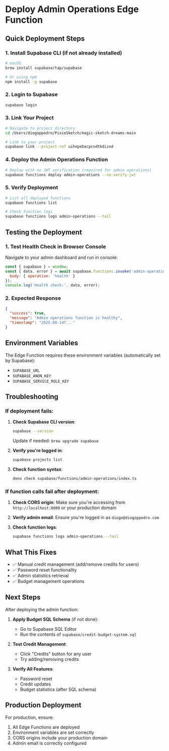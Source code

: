 # Deploy Admin Operations Edge Function

## Quick Deployment Steps

### 1. Install Supabase CLI (if not already installed)

```bash
# macOS
brew install supabase/tap/supabase

# Or using npm
npm install -g supabase
```

### 2. Login to Supabase

```bash
supabase login
```

### 3. Link Your Project

```bash
# Navigate to project directory
cd /Users/diogoppedro/PixieSketch/magic-sketch-dreams-main

# Link to your project
supabase link --project-ref uihnpebacpcndtkdizxd
```

### 4. Deploy the Admin Operations Function

```bash
# Deploy with no JWT verification (required for admin operations)
supabase functions deploy admin-operations --no-verify-jwt
```

### 5. Verify Deployment

```bash
# List all deployed functions
supabase functions list

# Check function logs
supabase functions logs admin-operations --tail
```

## Testing the Deployment

### 1. Test Health Check in Browser Console

Navigate to your admin dashboard and run in console:

```javascript
const { supabase } = window;
const { data, error } = await supabase.functions.invoke('admin-operations', {
  body: { operation: 'health' }
});
console.log('Health check:', data, error);
```

### 2. Expected Response

```json
{
  "success": true,
  "message": "Admin operations function is healthy",
  "timestamp": "2025-08-14T..."
}
```

## Environment Variables

The Edge Function requires these environment variables (automatically set by Supabase):
- `SUPABASE_URL`
- `SUPABASE_ANON_KEY`
- `SUPABASE_SERVICE_ROLE_KEY`

## Troubleshooting

### If deployment fails:

1. **Check Supabase CLI version**:
   ```bash
   supabase --version
   ```
   Update if needed: `brew upgrade supabase`

2. **Verify you're logged in**:
   ```bash
   supabase projects list
   ```

3. **Check function syntax**:
   ```bash
   deno check supabase/functions/admin-operations/index.ts
   ```

### If function calls fail after deployment:

1. **Check CORS origin**: Make sure you're accessing from `http://localhost:8080` or your production domain

2. **Verify admin email**: Ensure you're logged in as `diogo@diogoppedro.com`

3. **Check function logs**:
   ```bash
   supabase functions logs admin-operations --tail
   ```

## What This Fixes

- ✅ Manual credit management (add/remove credits for users)
- ✅ Password reset functionality
- ✅ Admin statistics retrieval
- ✅ Budget management operations

## Next Steps

After deploying the admin function:

1. **Apply Budget SQL Schema** (if not done):
   - Go to Supabase SQL Editor
   - Run the contents of `supabase/credit-budget-system.sql`

2. **Test Credit Management**:
   - Click "Credits" button for any user
   - Try adding/removing credits

3. **Verify All Features**:
   - Password reset
   - Credit updates
   - Budget statistics (after SQL schema)

## Production Deployment

For production, ensure:
1. All Edge Functions are deployed
2. Environment variables are set correctly
3. CORS origins include your production domain
4. Admin email is correctly configured